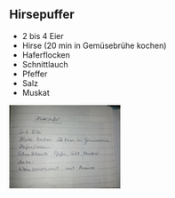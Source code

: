 ## Hirsepuffer

- 2 bis 4 Eier
- Hirse (20 min in Gemüsebrühe kochen)
- Haferflocken
- Schnittlauch
- Pfeffer
- Salz
- Muskat

<img alt="Hirsepuffer" src="img/hirsepuffer.jpg" style="width: 200px;" />

